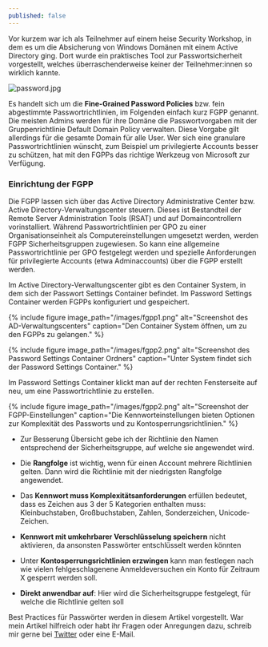 ```yaml
---
published: false
---
```


Vor kurzem war ich als Teilnehmer auf einem heise Security Workshop, in dem es um die Absicherung von Windows Domänen mit einem Active Directory ging. Dort wurde ein praktisches Tool zur Passwortsicherheit vorgestellt, welches überraschenderweise keiner der Teilnehmer:innen so wirklich kannte.

![password.jpg]({{site.baseurl}}/images/password.jpg)

Es handelt sich um die **Fine-Grained Password Policies** bzw. fein abgestimmte Passwortrichtlinien, im Folgenden einfach kurz FGPP genannt. Die meisten Admins werden für ihre Domäne die Passwortvorgaben mit der Gruppenrichtlinie Default Domain Policy verwalten. Diese Vorgabe gilt allerdings für die gesamte Domain für alle User. Wer sich eine granulare Passwortrichtlinien wünscht, zum Beispiel um privilegierte Accounts besser zu schützen, hat mit den FGPPs das richtige Werkzeug von Microsoft zur Verfügung.

### Einrichtung der FGPP

Die FGPP lassen sich über das Active Directory Administrative Center bzw. Active Directory-Verwaltungscenter steuern. Dieses ist Bestandteil der Remote Server Administration Tools (RSAT) und auf Domaincontrollern vorinstalliert. Während Passwortrichtlinien per GPO zu einer Organisationseinheit als Computereinstellungen umgesetzt werden, werden FGPP Sicherheitsgruppen zugewiesen. So kann eine allgemeine Passwortrichtlinie per GPO festgelegt werden und spezielle Anforderungen für privilegierte Accounts (etwa Adminaccounts) über die FGPP erstellt werden.

Im Active Directory-Verwaltungscenter gibt es den Container System, in dem sich der Passwort Settings Container befindet. Im Password Settings Container werden FGPPs konfiguriert und gespeichert.

{% include figure image_path="/images/fgpp1.png" alt="Screenshot des AD-Verwaltungscenters" caption="Den Container System öffnen, um zu den FGPPs zu gelangen." %}

{% include figure image_path="/images/fgpp2.png" alt="Screenshot des Password Settings Container Ordners" caption="Unter System findet sich der Password Settings Container." %}

Im Password Settings Container klickt man auf der rechten Fensterseite auf neu, um eine Passwortrichtlinie zu erstellen.

{% include figure image_path="/images/fgpp2.png" alt="Screenshot der FGPP-Einstellungen" caption="Die Kennworteinstellungen bieten Optionen zur Komplexität des Passworts und zu Kontosperrungsrichtlinien." %}

- Zur Besserung Übersicht gebe ich der Richtlinie den Namen entsprechend der Sicherheitsgruppe, auf welche sie angewendet wird.

- Die **Rangfolge** ist wichtig, wenn für einen Account mehrere Richtlinien gelten. Dann wird die Richtlinie mit der niedrigsten Rangfolge angewendet.

- Das **Kennwort muss Komplexitätsanforderungen** erfüllen bedeutet, dass es Zeichen aus 3 der 5 Kategorien enthalten muss: Kleinbuchstaben, Großbuchstaben, Zahlen, Sonderzeichen, Unicode-Zeichen.

- **Kennwort mit umkehrbarer Verschlüsselung speichern** nicht aktivieren, da ansonsten Passwörter entschlüsselt werden könnten
    
- Unter **Kontosperrungsrichtlinien erzwingen** kann man festlegen nach wie vielen fehlgeschlagenene Anmeldeversuchen ein Konto für Zeitraum X gesperrt werden soll.

- **Direkt anwendbar auf**: Hier wird die Sicherheitsgruppe festgelegt, für welche die Richtlinie gelten soll

Best Practices für Passwörter werden in diesem Artikel vorgestellt. War mein Artikel hilfreich oder habt ihr Fragen oder Anregungen dazu, schreib mir gerne bei [Twitter](https://twitter.com/jln0x1) oder eine E-Mail.